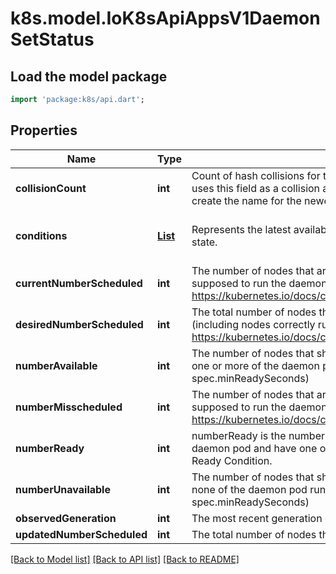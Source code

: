 # k8s.model.IoK8sApiAppsV1DaemonSetStatus

## Load the model package
```dart
import 'package:k8s/api.dart';
```

## Properties
Name | Type | Description | Notes
------------ | ------------- | ------------- | -------------
**collisionCount** | **int** | Count of hash collisions for the DaemonSet. The DaemonSet controller uses this field as a collision avoidance mechanism when it needs to create the name for the newest ControllerRevision. | [optional] 
**conditions** | [**List<IoK8sApiAppsV1DaemonSetCondition>**](IoK8sApiAppsV1DaemonSetCondition.md) | Represents the latest available observations of a DaemonSet's current state. | [optional] [default to const []]
**currentNumberScheduled** | **int** | The number of nodes that are running at least 1 daemon pod and are supposed to run the daemon pod. More info: https://kubernetes.io/docs/concepts/workloads/controllers/daemonset/ | 
**desiredNumberScheduled** | **int** | The total number of nodes that should be running the daemon pod (including nodes correctly running the daemon pod). More info: https://kubernetes.io/docs/concepts/workloads/controllers/daemonset/ | 
**numberAvailable** | **int** | The number of nodes that should be running the daemon pod and have one or more of the daemon pod running and available (ready for at least spec.minReadySeconds) | [optional] 
**numberMisscheduled** | **int** | The number of nodes that are running the daemon pod, but are not supposed to run the daemon pod. More info: https://kubernetes.io/docs/concepts/workloads/controllers/daemonset/ | 
**numberReady** | **int** | numberReady is the number of nodes that should be running the daemon pod and have one or more of the daemon pod running with a Ready Condition. | 
**numberUnavailable** | **int** | The number of nodes that should be running the daemon pod and have none of the daemon pod running and available (ready for at least spec.minReadySeconds) | [optional] 
**observedGeneration** | **int** | The most recent generation observed by the daemon set controller. | [optional] 
**updatedNumberScheduled** | **int** | The total number of nodes that are running updated daemon pod | [optional] 

[[Back to Model list]](../README.md#documentation-for-models) [[Back to API list]](../README.md#documentation-for-api-endpoints) [[Back to README]](../README.md)


